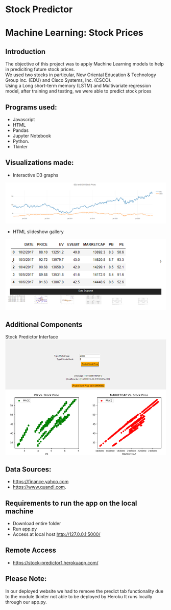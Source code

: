 # Stock Predictor

# Machine Learning: Stock Prices

## Introduction

The objective of this project was to apply Machine Learning models to help in prediciting future stock prices.\
We used two stocks in particular, New Oriental Education & Technology Group Inc. (EDU) and Cisco Systems, Inc. (CSCO).\
Using a Long short-term memory (LSTM) and Multivariate regression model, after training and testing, we were able to predict stock prices


## Programs used:
* Javascript
* HTML
* Pandas
* Jupyter Notebook
* Python.
* Tkinter

## Visualizations made:
* Interactive D3 graphs

![](static/images/pic1.png)

* HTML slideshow gallery

![](static/images/pic2.png)


## Additional Components
Stock Predictor Interface
![](static/images/pic3.png)



## Data Sources:
* https://finance.yahoo.com 
* https://www.quandl.com.


## Requirements to run the app on the local machine

* Download entire folder
* Run app.py
* Access at local host http://127.0.0.1:5000/


## Remote Access
* https://stock-predictor1.herokuapp.com/


## Please Note: 
In our deployed website  we had to remove the predict tab functionality due to the module tkinter not able to be deployed by Heroku
It runs locally through our app.py.